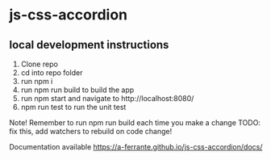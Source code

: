 # js-css-accordion

## local development instructions
  1. Clone repo
  2. cd into repo folder
  3. run npm i
  4. run npm run build to build the app
  5. run npm start and navigate to http://localhost:8080/
  6. npm run test to run the unit test
  
  Note! Remember to run npm run build each time you make a change
  TODO: fix this, add watchers to rebuild on code change!

Documentation available https://a-ferrante.github.io/js-css-accordion/docs/

